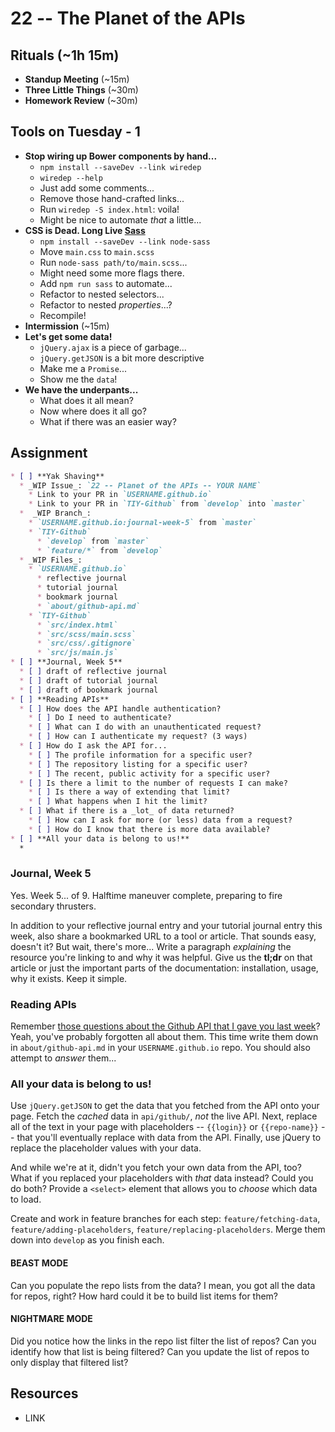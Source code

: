# 22 -- The Planet of the APIs

## Rituals (~1h 15m)

* **Standup Meeting** (~15m)
* **Three Little Things** (~30m)
* **Homework Review** (~30m)

## Tools on Tuesday - 1

* **Stop wiring up Bower components by hand...**
  * `npm install --saveDev --link wiredep`
  * `wiredep --help`
  * Just add some comments...
  * Remove those hand-crafted links...
  * Run `wiredep -S index.html`: voila!
  * Might be nice to automate _that_ a little...
* **CSS is Dead. Long Live [Sass](http://sass-lang.com)**
  * `npm install --saveDev --link node-sass`
  * Move `main.css` to `main.scss`
  * Run `node-sass path/to/main.scss`...
  * Might need some more flags there.
  * Add `npm run sass` to automate...
  * Refactor to nested selectors...
  * Refactor to nested _properties_...?
  * Recompile!
* **Intermission** (~15m)
* **Let's get some data!**
  * `jQuery.ajax` is a piece of garbage...
  * `jQuery.getJSON` is a bit more descriptive
  * Make me a `Promise`...
  * Show me the `data`!
* **We have the underpants...**
  * What does it all mean?
  * Now where does it all go?
  * What if there was an easier way?

## Assignment

```markdown
* [ ] **Yak Shaving**
  * _WIP Issue_: `22 -- Planet of the APIs -- YOUR NAME`
    * Link to your PR in `USERNAME.github.io`
    * Link to your PR in `TIY-Github` from `develop` into `master`
  *  _WIP Branch_:
    * `USERNAME.github.io:journal-week-5` from `master`
    * `TIY-Github`
      * `develop` from `master`
      * `feature/*` from `develop`
  * _WIP Files_:
    * `USERNAME.github.io`
      * reflective journal
      * tutorial journal
      * bookmark journal
      * `about/github-api.md`
    * `TIY-Github`
      * `src/index.html`
      * `src/scss/main.scss`
      * `src/css/.gitignore`
      * `src/js/main.js`
* [ ] **Journal, Week 5**
  * [ ] draft of reflective journal
  * [ ] draft of tutorial journal
  * [ ] draft of bookmark journal
* [ ] **Reading APIs**
  * [ ] How does the API handle authentication?
    * [ ] Do I need to authenticate?
    * [ ] What can I do with an unauthenticated request?
    * [ ] How can I authenticate my request? (3 ways)
  * [ ] How do I ask the API for...
    * [ ] The profile information for a specific user?
    * [ ] The repository listing for a specific user?
    * [ ] The recent, public activity for a specific user?
  * [ ] Is there a limit to the number of requests I can make?
    * [ ] Is there a way of extending that limit?
    * [ ] What happens when I hit the limit?
  * [ ] What if there is a _lot_ of data returned?
    * [ ] How can I ask for more (or less) data from a request?
    * [ ] How do I know that there is more data available?
* [ ] **All your data is belong to us!**
  *
```

### Journal, Week 5

Yes. Week 5... of 9. Halftime maneuver complete, preparing to fire secondary thrusters.

In addition to your reflective journal entry and your tutorial journal entry this week, also share a bookmarked URL to a tool or article. That sounds easy, doesn't it? But wait, there's more... Write a paragraph _explaining_ the resource you're linking to and why it was helpful. Give us the **tl;dr** on that article or just the important parts of the documentation: installation, usage, why it exists. Keep it simple.

### Reading APIs

Remember [those questions about the Github API that I gave you last week](http://j.mp/1AZhW3g)? Yeah, you've probably forgotten all about them. This time write them down in `about/github-api.md` in your `USERNAME.github.io` repo. You should also attempt to _answer_ them...

### All your data is belong to us!

Use `jQuery.getJSON` to get the data that you fetched from the API onto your page. Fetch the _cached_ data in `api/github/`, _not_ the live API. Next, replace all of the text in your page with placeholders -- `{{login}}` or `{{repo-name}}` -- that you'll eventually replace with data from the API. Finally, use jQuery to replace the placeholder values with your data.

And while we're at it, didn't you fetch your own data from the API, too? What if you replaced your placeholders with _that_ data instead? Could you do both? Provide a `<select>` element that allows you to _choose_ which data to load.

Create and work in feature branches for each step: `feature/fetching-data`, `feature/adding-placeholders`, `feature/replacing-placeholders`. Merge them down into `develop` as you finish each.

#### BEAST MODE

Can you populate the repo lists from the data? I mean, you got all the data for repos, right? How hard could it be to build list items for them?

#### NIGHTMARE MODE

Did you notice how the links in the repo list filter the list of repos? Can you identify how that list is being filtered? Can you update the list of repos to only display that filtered list?


## Resources

* LINK
